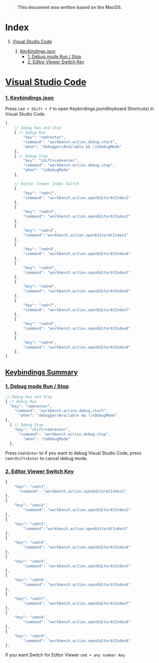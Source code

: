 > **This document was written based on the MacOS.**



# Index

1. [Visual Studio Code](#visual-studio-code)

   1. [Keybindings.json](#1.-keybindings.json)
      * [1. Debug mode Run / Stop](#1.-debug-mode-run-/-stop)
      * [2. Editor Viewer Switch Key](#2.-editor-viewer-switch-key)



# [Visual Studio Code](#index)

### [1. Keybindings.json](#index)

Press  `Cmd + Shift + P` to open Keybindings.json(Keyboard Shortcuts) in Visual Studio Code.

```javascript
[
    // Debug Run and Stop
    { // Debug Run
        "key": "cmd+enter",
        "command": "workbench.action.debug.start",
        "when": "debuggersAvailable && !inDebugMode"
    },
    { // Debug Stop
        "key": "shift+cmd+enter",
        "command": "workbench.action.debug.stop",
        "when": "inDebugMode"
    },

    // Editor Viewer Index Switch
    {
        "key": "cmd+1",
        "command": "workbench.action.openEditorAtIndex1"
    },
    {
        "key": "cmd+2",
        "command": "workbench.action.openEditorAtIndex2"
    },
    {
        "key": "cmd+3",
        "command":"workbench.action.openEditorAtIndex3"
    },
    {
        "key": "cmd+4",
        "command": "workbench.action.openEditorAtIndex4"
    },
    {
        "key": "cmd+5",
        "command": "workbench.action.openEditorAtIndex5"
    },
    {
        "key": "cmd+6",
        "command": "workbench.action.openEditorAtIndex6"
    },
    {
        "key": "cmd+7",
        "command": "workbench.action.openEditorAtIndex7"
    },
    {
        "key": "cmd+8",
        "command": "workbench.action.openEditorAtIndex8"
    },
    {
        "key": "cmd+9",
        "command": "workbench.action.openEditorAtIndex9"
    },
]
```



## [Keybindings Summary](#index)

### [1. Debug mode Run / Stop](#index)

```javascript
// Debug Run and Stop
{ // Debug Run
  "key": "cmd+enter",
    "command": "workbench.action.debug.start",
      "when": "debuggersAvailable && !inDebugMode"
},
  { // Debug Stop
    "key": "shift+cmd+enter",
      "command": "workbench.action.debug.stop",
        "when": "inDebugMode"
  },
```

Press `Cmd+Enter` to if you want to debug Visual Studio Code, press `Cmd+Shift+Enter` to cancel debug mode.



### [2. Editor Viewer Switch Key](#index)

```javascript
{
	"key": "cmd+1",
	  "command": "workbench.action.openEditorAtIndex1"
},
{
	"key": "cmd+2",
		"command": "workbench.action.openEditorAtIndex2"
},
{
	"key": "cmd+3",
		"command":"workbench.action.openEditorAtIndex3"
},
{
	"key": "cmd+4",
		"command": "workbench.action.openEditorAtIndex4"
},
{
	"key": "cmd+5",
		"command": "workbench.action.openEditorAtIndex5"
},
{
	"key": "cmd+6",
		"command": "workbench.action.openEditorAtIndex6"
},
{
	"key": "cmd+7",
		"command": "workbench.action.openEditorAtIndex7"
},
{
	"key": "cmd+8",
		"command": "workbench.action.openEditorAtIndex8"
},
{
	"key": "cmd+9",
		"command": "workbench.action.openEditorAtIndex9"
},
```

If you want Switch for Editor Viewer `cmd + any number key`

